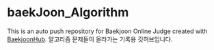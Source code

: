 # baekJoon_Algorithm
This is an auto push repository for Baekjoon Online Judge created with [BaekjoonHub](https://github.com/BaekjoonHub/BaekjoonHub).
알고리즘 문제들이 올라가는 기록용 깃허브입니다.
